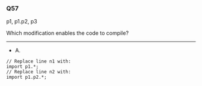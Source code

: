 ### Q57

p1, p1.p2, p3  

Which modification enables the code to compile?

----

* A.  
<pre><code>// Replace line n1 with:
import p1.*;
// Replace line n2 with:
import p1.p2.*;</code></pre>  